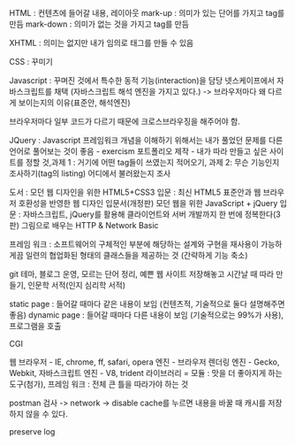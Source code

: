 HTML : 컨텐츠에 들어갈 내용, 레이아웃
mark-up : 의미가 있는 단어를 가지고 tag를 만듬
mark-down : 의미가 없는 것을 가지고 tag를 만듬

XHTML : 의미는 없지만 내가 임의로 태그를 만들 수 있음

CSS : 꾸미기

Javascript : 꾸며진 것에서 특수한 동적 기능(interaction)을 담당
넷스케이프에서 자바스크립트를 채택 (자바스크립트 해석 엔진을 가지고 있다.)
-> 브라우저마다 왜 다르게 보이는지의 이유(표준안, 해석엔진)

브라우저마다 일부 코드가 다르기 때문에 크로스브라우징을 해주어야 함.

JQuery : Javascript 프레임워크
개념을 이해하기 위해서는 내가 풀었던 문제를 다른 언어로 풀어보는 것이 좋음 - exercism
포트폴리오 제작 - 내가 따라 만들고 싶은 사이트를 정할 것,과제 1 : 거기에 어떤 tag들이 쓰였는지 적어오기, 과제 2: 무슨 기능인지 조사하기(tag의 listing)
어디에서 불러왔는지 조사

도서 :  모던 웹 디자인을 위한 HTML5+CSS3 입문 : 최신 HTML5 표준안과 웹 브라우저 호환성을 반영한 웹 디자인 입문서(개정판)
모던 웹을 위한 JavaScript + jQuery 입문 : 자바스크립트, jQuery를 활용해 클라이언트와 서버 개발까지 한 번에 정복한다(3판)
그림으로 배우는 HTTP & Network Basic

프레임 워크 : 소프트웨어의 구체적인 부분에 해당하는 설계와 구현을 재사용이 가능하게끔 일련의 협업화된 형태의 클래스들을 제공하는 것 (간략하게 기능 축소)

git 테마, 블로그 운영, 모르는 단어 정리, 예쁜 웹 사이트 저장해놓고 시간날 때 따라 만들기, 인문학 서적(인지 심리학 서적)

static page : 들어갈 때마다 같은 내용이 보임 (컨텐츠적, 기술적으로 둘다 설명해주면 좋음)
dynamic page : 들어갈 때마다 다른 내용이 보임 (기술적으로는 99%가 사용), 프로그램을 호출

CGI

웹 브라우저 - IE, chrome, ff, safari, opera
엔진 - 브라우저 렌더링 엔진 - Gecko, Webkit, 자바스크립트 엔진 - V8, trident
라이브러리 = 모듈 : 맛을 더 좋아지게 하는 도구(첨가), 프레임 워크 : 전체 큰 틀을 따라가야 하는 것

postman
검사 -> network -> disable cache를 누르면 내용을 바꿀 때 캐시를 저장하지 않을 수 있다.

preserve log




